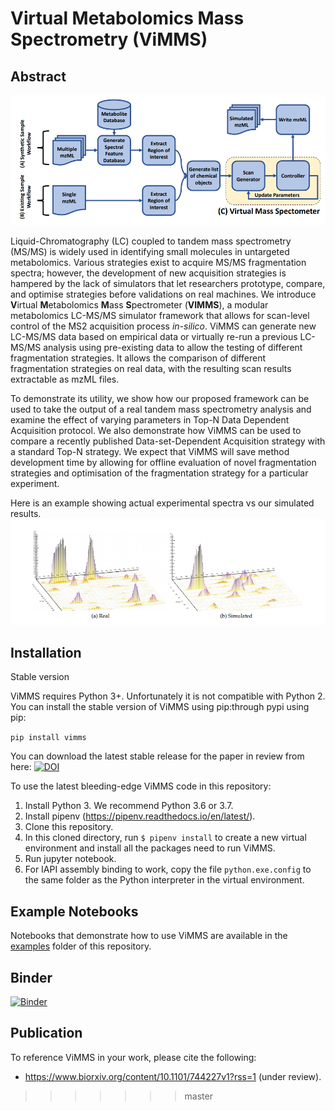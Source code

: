 Virtual Metabolomics Mass Spectrometry (ViMMS)
==============================================

Abstract
---------

![ViMMS Schematic](images/schematic.png?raw=true "ViMMS Schematic")

Liquid-Chromatography (LC) coupled to tandem mass spectrometry (MS/MS) is widely used in identifying small molecules in
untargeted metabolomics. Various strategies exist to acquire MS/MS fragmentation spectra; however, the development of 
new acquisition strategies is hampered by the lack of simulators that let researchers prototype, compare, and optimise 
strategies before validations on real machines. We introduce **V**irtual **M**etabolomics **M**ass **S**pectrometer 
(**VIMMS**), a modular metabolomics LC-MS/MS simulator framework that allows for scan-level control of the MS2 acquisition 
process *in-silico*. ViMMS can generate new LC-MS/MS data based on empirical data or virtually re-run a previous LC-MS/MS 
analysis using pre-existing data to allow the testing of different fragmentation strategies. It allows the 
comparison of different fragmentation strategies on real data, with the resulting scan results extractable as mzML files. 

To demonstrate its utility, we show how our proposed framework can be used to take the output of a real tandem mass 
spectrometry analysis and examine the effect of varying parameters in Top-N Data Dependent Acquisition protocol. 
We also demonstrate how ViMMS can be used to compare a recently published Data-set-Dependent Acquisition strategy with 
a standard Top-N strategy. We expect that ViMMS will save method development time by allowing for offline evaluation of 
novel fragmentation strategies and optimisation of the fragmentation strategy for a particular experiment.

Here is an example showing actual experimental spectra vs our simulated results.
![Example Spectra](images/spectra.png?raw=true "Example Spectra")

Installation
---------------

Stable version


ViMMS requires Python 3+. Unfortunately it is not compatible with Python 2. You can install the stable version of ViMMS using pip:through pypi using pip:

```pip install vimms```

You can download the latest stable release for the paper in review from here: <a href="https://zenodo.org/badge/latestdoi/196360601"><img src="https://zenodo.org/badge/196360601.svg" alt="DOI"></a>

To use the latest bleeding-edge ViMMS code in this repository:

1. Install Python 3. We recommend Python 3.6 or 3.7.
2. Install pipenv (https://pipenv.readthedocs.io/en/latest/).
3. Clone this repository.
4. In this cloned directory, run `$ pipenv install` to create a new virtual environment and install all the packages need to run ViMMS.
5. Run jupyter notebook. 
6. For IAPI assembly binding to work, copy the file `python.exe.config` to the same folder as the Python interpreter in the virtual environment.

Example Notebooks
--------

Notebooks that demonstrate how to use ViMMS are available in the [examples](https://github.com/sdrogers/vimms/tree/master/examples) folder of this repository.

Binder
--------

[![Binder](https://mybinder.org/badge_logo.svg)](https://mybinder.org/v2/gh/sdrogers/vimms/master)


Publication
------------

To reference ViMMS in your work, please cite the following:
- https://www.biorxiv.org/content/10.1101/744227v1?rss=1 (under review).
>>>>>>> master
